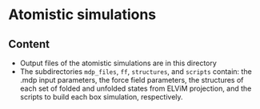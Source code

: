 # Atomistic simulations

## Content

- Output files of the atomistic simulations are in this directory
- The subdirectories `mdp_files`, `ff`, `structures`, and `scripts` contain:
 the .mdp input parameters, the force field parameters, the structures of each set of folded and unfolded states from ELViM projection, and the scripts to build each box simulation, respectively.

